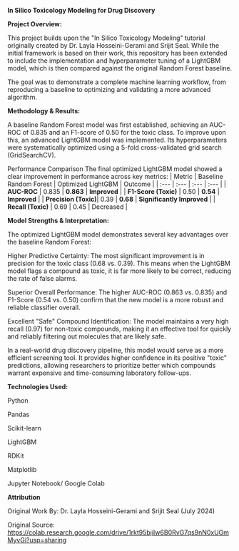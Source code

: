 **In Silico Toxicology Modeling for Drug Discovery**

**Project Overview:**

This project builds upon the "In Silico Toxicology Modeling" tutorial originally created by Dr. Layla Hosseini-Gerami and Srijit Seal. While the initial framework is based on their work, this repository has been extended to include the implementation and hyperparameter tuning of a LightGBM model, which is then compared against the original Random Forest baseline.

The goal was to demonstrate a complete machine learning workflow, from reproducing a baseline to optimizing and validating a more advanced algorithm.

**Methodology & Results:**

A baseline Random Forest model was first established, achieving an AUC-ROC of 0.835 and an F1-score of 0.50 for the toxic class. To improve upon this, an advanced LightGBM model was implemented. Its hyperparameters were systematically optimized using a 5-fold cross-validated grid search (GridSearchCV).

Performance Comparison
The final optimized LightGBM model showed a clear improvement in performance across key metrics:
| Metric | Baseline Random Forest | Optimized LightGBM | Outcome |
| :--- | :--- | :--- | :--- |
| **AUC-ROC** | 0.835 | **0.863** |  **Improved** |
| **F1-Score (Toxic)** | 0.50 | **0.54** |  **Improved** |
| **Precision (Toxic)**| 0.39 | **0.68** |  **Significantly Improved** |
| **Recall (Toxic)** | 0.69 | 0.45 |  Decreased |

**Model Strengths & Interpretation:**

The optimized LightGBM model demonstrates several key advantages over the baseline Random Forest:

Higher Predictive Certainty: The most significant improvement is in precision for the toxic class (0.68 vs. 0.39). This means when the LightGBM model flags a compound as toxic, it is far more likely to be correct, reducing the rate of false alarms.

Superior Overall Performance: The higher AUC-ROC (0.863 vs. 0.835) and F1-Score (0.54 vs. 0.50) confirm that the new model is a more robust and reliable classifier overall.

Excellent "Safe" Compound Identification: The model maintains a very high recall (0.97) for non-toxic compounds, making it an effective tool for quickly and reliably filtering out molecules that are likely safe.

In a real-world drug discovery pipeline, this model would serve as a more efficient screening tool. It provides higher confidence in its positive "toxic" predictions, allowing researchers to prioritize better which compounds warrant expensive and time-consuming laboratory follow-ups.

**Technologies Used:**

Python

Pandas

Scikit-learn

LightGBM

RDKit

Matplotlib

Jupyter Notebook/ Google Colab

**Attribution**

Original Work By: Dr. Layla Hosseini-Gerami and Srijit Seal (July 2024)

Original Source: https://colab.research.google.com/drive/1rkt95bjiIw6B0RvG7qs9nN0xUGmMyvGi?usp=sharing

